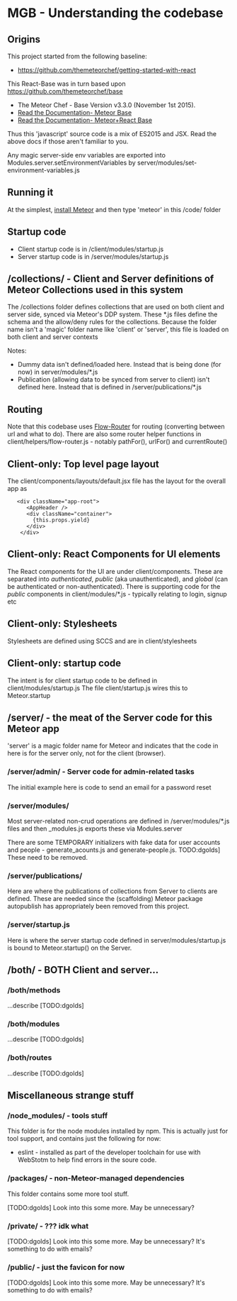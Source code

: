 # MGB - Understanding the codebase

## Origins

This project started from the following baseline: 

* https://github.com/themeteorchef/getting-started-with-react

This React-Base was in turn based upon https://github.com/themeteorchef/base

* The Meteor Chef - Base Version v3.3.0 (November 1st 2015). 
* [Read the Documentation- Meteor Base](http://themeteorchef.com/base)
* [Read the Documentation- Meteor+React Base](https://themeteorchef.com/recipes/getting-started-with-react/)

Thus this 'javascript' source code is a mix of ES2015 and JSX. Read the above docs if those aren't familiar to you.

Any magic server-side env variables are exported into Modules.server.setEnvironmentVariables by server/modules/set-environment-variables.js

## Running it

At the simplest, [install Meteor](https://meteor.com) and then type 'meteor' in this /code/ folder

## Startup code

* Client startup code is in /client/modules/startup.js
* Server startup code is in /server/modules/startup.js

## /collections/ - Client and Server definitions of Meteor Collections used in this system

The /collections folder defines collections that are used on both client and server side, synced via Meteor's DDP system. These \*.js files define the schema and the allow/deny rules for the collections. Because the folder name isn't a 'magic' folder name like 'client' or 'server', this file is loaded on both client and server contexts

Notes:

* Dummy data isn't defined/loaded here. Instead that is being done (for now) in server/modules/\*.js
* Publication (allowing data to be synced from server to client) isn't defined here. Instead that is defined in /server/publications/\*.js


## Routing

Note that this codebase uses [Flow-Router](https://github.com/kadirahq/flow-router) for routing (converting between url and what to do). 
There are also some router helper functions in client/helpers/flow-router.js - notably pathFor(), urlFor() and currentRoute()

## Client-only: Top level page layout

The client/components/layouts/default.jsx file has the layout for the overall app as 
```
   <div className="app-root">
      <AppHeader />
      <div className="container">
        {this.props.yield}
      </div>
    </div>
```

## Client-only: React Components for UI elements

The React components for the UI are under client/components. These are separated into *authenticated*, *public* (aka unauthenticated), and *global* (can be authenticated or non-authenticated).
There is supporting code for the *public* components in client/modules/*.js - typically relating to login, signup etc

## Client-only: Stylesheets

Stylesheets are defined using SCCS and are in client/stylesheets

## Client-only: startup code

The intent is for client startup code to be defined in client/modules/startup.js
The file client/startup.js wires this to Meteor.startup


## /server/ - the meat of the Server code for this Meteor app

'server' is a magic folder name for Meteor and indicates that the code in here is for the server only, not for the client (browser).

### /server/admin/ - Server code for admin-related tasks

The initial example here is code to send an email for a password reset

### /server/modules/

Most server-related non-crud operations are defined in /server/modules/\*.js files and then \_modules.js exports these via Modules.server 

There are some TEMPORARY initializers with fake data for user accounts and people - generate_acounts.js and generate-people.js. TODO:dgolds] These need to be removed.

### /server/publications/

Here are where the publications of collections from Server to clients are defined. These are needed since the (scaffolding) Meteor package autopublish has appropriately been removed from this project.

### /server/startup.js

Here is where the server startup code defined in server/modules/startup.js is bound to Meteor.startup() on the Server.


## /both/ - BOTH Client and server...

### /both/methods

...describe  [TODO:dgolds]

### /both/modules

...describe  [TODO:dgolds]

### /both/routes

...describe  [TODO:dgolds]


## Miscellaneous strange stuff


### /node_modules/ - tools stuff

This folder is for the node modules installed by npm. This is actually just for tool support, and contains just the following for now:

* eslint - installed as part of the developer toolchain for use with WebStotm to help find errors in the soure code.

### /packages/ - non-Meteor-managed dependencies

This folder contains some more tool stuff. 

[TODO:dgolds] Look into this some more. May be unnecessary?

### /private/ - ??? idk what

[TODO:dgolds] Look into this some more. May be unnecessary? It's something to do with emails?

### /public/ - just the favicon for now

[TODO:dgolds] Look into this some more. May be unnecessary? It's something to do with emails?
